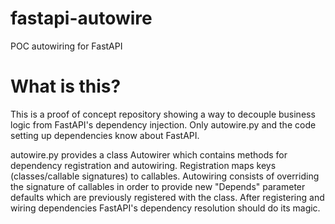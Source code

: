 # fastapi-autowire
POC autowiring for FastAPI

# What is this?

This is a proof of concept repository showing a way to decouple business logic from FastAPI's dependency injection. 
Only autowire.py and the code setting up dependencies know about FastAPI.

autowire.py provides a class Autowirer which contains methods for dependency registration and autowiring.
Registration maps keys (classes/callable signatures) to callables.
Autowiring consists of overriding the signature of callables in order to provide new "Depends" parameter defaults which are previously registered with the class.
After registering and wiring dependencies FastAPI's dependency resolution should do its magic.
